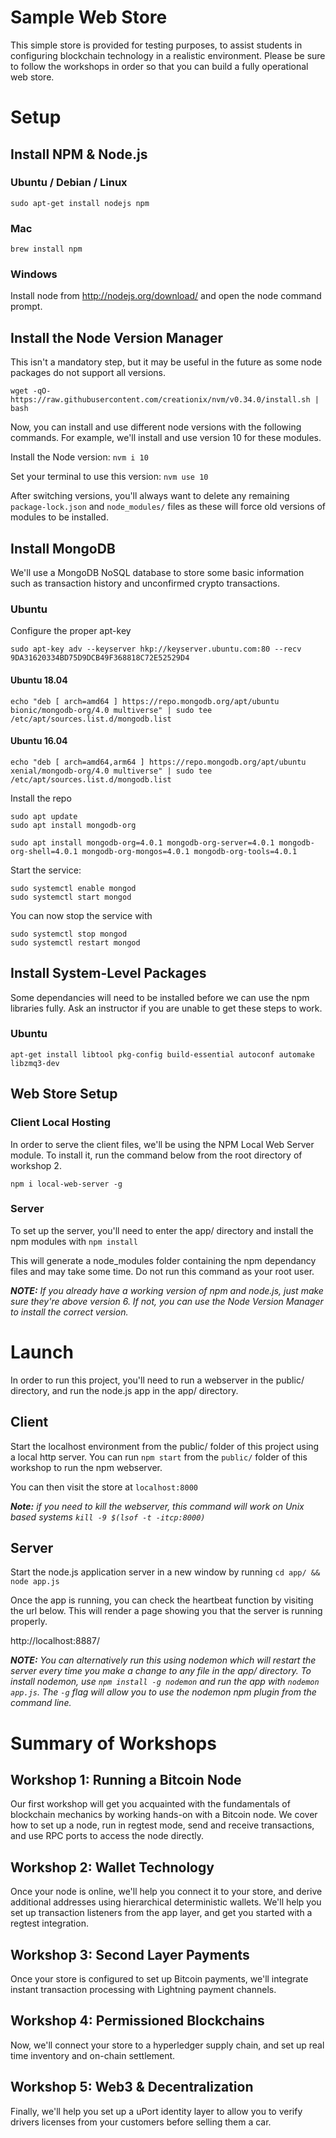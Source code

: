 # Sample Web Store

This simple store is provided for testing purposes, to assist students in configuring blockchain technology in a realistic environment. Please be sure to follow the workshops in order so that you can build a fully operational web store.

# Setup

## Install NPM & Node.js

### Ubuntu / Debian / Linux

```sudo apt-get install nodejs npm```

### Mac 

```brew install npm```

### Windows

Install node from http://nodejs.org/download/ and open the node command prompt.

## Install the Node Version Manager

This isn't a mandatory step, but it may be useful in the future as some node packages do not support all versions.

`wget -qO- https://raw.githubusercontent.com/creationix/nvm/v0.34.0/install.sh | bash`

Now, you can install and use different node versions with the following commands. For example, we'll install and use version 10 for these modules. 

Install the Node version: `nvm i 10`

Set your terminal to use this version: `nvm use 10`

After switching versions, you'll always want to delete any remaining `package-lock.json` and `node_modules/` files as these will force old versions of modules to be installed. 

## Install MongoDB

We'll use a MongoDB NoSQL database to store some basic information such as transaction history and unconfirmed crypto transactions. 

### Ubuntu

Configure the proper apt-key

```sudo apt-key adv --keyserver hkp://keyserver.ubuntu.com:80 --recv 9DA31620334BD75D9DCB49F368818C72E52529D4```

#### Ubuntu 18.04
```echo "deb [ arch=amd64 ] https://repo.mongodb.org/apt/ubuntu bionic/mongodb-org/4.0 multiverse" | sudo tee /etc/apt/sources.list.d/mongodb.list```

#### Ubuntu 16.04
```echo "deb [ arch=amd64,arm64 ] https://repo.mongodb.org/apt/ubuntu xenial/mongodb-org/4.0 multiverse" | sudo tee /etc/apt/sources.list.d/mongodb.list```

Install the repo
```
sudo apt update
sudo apt install mongodb-org
```

```sudo apt install mongodb-org=4.0.1 mongodb-org-server=4.0.1 mongodb-org-shell=4.0.1 mongodb-org-mongos=4.0.1 mongodb-org-tools=4.0.1```

Start the service:
```
sudo systemctl enable mongod
sudo systemctl start mongod 
```

You can now stop the service with
```
sudo systemctl stop mongod
sudo systemctl restart mongod 
```

## Install System-Level Packages

Some dependancies will need to be installed before we can use the npm libraries fully. Ask an instructor if you are unable to get these steps to work. 

### Ubuntu 

`apt-get install libtool pkg-config build-essential autoconf automake libzmq3-dev`


## Web Store Setup

### Client Local Hosting

In order to serve the client files, we'll be using the NPM Local Web Server module. To install it, run the command below from the root directory of workshop 2. 

`npm i local-web-server -g ` 


### Server

To set up the server, you'll need to enter the app/ directory and install the npm modules with `npm install`

This will generate a node_modules folder containing the npm dependancy files and may take some time. Do not run this command as your root user. 

***NOTE:*** *If you already have a working version of npm and node.js, just make sure they're above version 6. If not, you can use the Node Version Manager to install the correct version.*


# Launch

In order to run this project, you'll need to run a webserver in the public/ directory, and run the node.js app in the app/ directory.

## Client

Start the localhost environment from the public/ folder of this project using a local http server. You can run `npm start` from the `public/` folder of this workshop to run the npm webserver. 

You can then visit the store at `localhost:8000`

***Note:*** *if you need to kill the webserver, this command will work on Unix based systems `kill -9 $(lsof -t -itcp:8000)`*


## Server

Start the node.js application server in a new window by running `cd app/ && node app.js`

Once the app is running, you can check the heartbeat function by visiting the url below. This will render a page showing you that the server is running properly. 

http://localhost:8887/

***NOTE:*** *You can alternatively run this using nodemon which will restart the server every time you make a change to any file in the app/ directory. To install nodemon, use `npm install -g nodemon` and run the app with `nodemon app.js`. The `-g` flag will allow you to use the nodemon npm plugin from the command line.*


# Summary of Workshops

## Workshop 1: Running a Bitcoin Node

Our first workshop will get you acquainted with the fundamentals of blockchain mechanics by working hands-on with a Bitcoin node. We cover how to set up a node, run in regtest mode, send and receive transactions, and use RPC ports to access the node directly. 

## Workshop 2: Wallet Technology

Once your node is online, we'll help you connect it to your store, and derive additional addresses using hierarchical deterministic wallets. We'll help you set up transaction listeners from the app layer, and get you started with a regtest integration.

## Workshop 3: Second Layer Payments

Once your store is configured to set up Bitcoin payments, we'll integrate instant transaction processing with Lightning payment channels. 

## Workshop 4: Permissioned Blockchains

Now, we'll connect your store to a hyperledger supply chain, and set up real time inventory and on-chain settlement.

## Workshop 5: Web3 & Decentralization

Finally, we'll help you set up a uPort identity layer to allow you to verify drivers licenses from your customers before selling them a car. 



